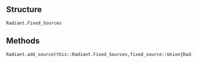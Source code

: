 ## Structure
```@docs
Radiant.Fixed_Sources
```

## Methods
```@docs
Radiant.add_source(this::Radiant.Fixed_Sources,fixed_source::Union{Radiant.Surface_Source,Radiant.Volume_Source})
```